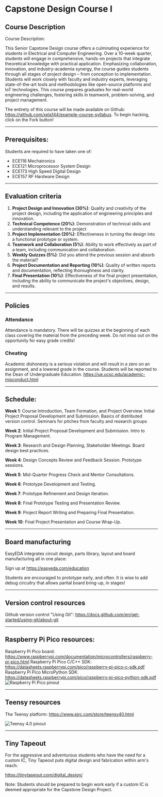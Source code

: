 # Capstone Design Course I
## Course Description
Course Description:

This Senior Capstone Design course offers a culminating experience for students in Electrical and Computer Engineering. Over a 10-week quarter, students will engage in comprehensive, hands-on projects that integrate theoretical knowledge with practical application. Emphasizing collaboration, innovation, and industry-academia synergy, the course guides students through all stages of project design – from conception to implementation. Students will work closely with faculty and industry experts, leveraging state-of-the-art tools and methodologies like open-source platforms and IoT technologies. This course prepares graduates for real-world engineering challenges, fostering skills in teamwork, problem-solving, and project management.

The entirety of this course will be made available on Github: https://github.com/xela144/example-course-syllabus. To begin hacking, click on the Fork button!

---
## Prerequisites:
Students are required to have taken one of:
- ECE118 Mechatronics
- ECE121 Microprocessor System Design
- ECE173 High Speed Digital Design
- ECE157 RF Hardware Design

---
## Evaluation criteria

1. **Project Design and Innovation (30%)**: Quality and creativity of the project design, including the application of engineering principles and innovation.
2. **Technical Competence (20%)**: Demonstration of technical skills and understanding relevant to the project
3. **Project Implementation (20%)**: Effectiveness in turning the design into a functional prototype or system.
4. **Teamwork and Collaboration (5%)**: Ability to work effectively as part of a team, including communication and collaboration.
4. **Weekly Quizzes (5%)**: Did you attend the previous session and absorb the material?
5. **Project Documentation and Reporting (10%)**: Quality of written reports and documentation, reflecting thoroughness and clarity.
6. **Final Presentation (10%)**: Effectiveness of the final project presentation, including the ability to communicate the project's objectives, design, and results.


---
## Policies
### Attendance
 Attendance is mandatory. There will be quizzes at the beginning of each class covering the material from the preceding week. Do not miss out on the opportunity for easy grade credits!
### Cheating
Academic dishonesty is a serious violation and will result in a zero on an assignment, and a lowered grade in the course. Students will be reported to the Dean of Undergraduate Education. https://ue.ucsc.edu/academic-misconduct.html

---
## Schedule:

**Week 1**: Course Introduction, Team Formation, and Project Overview. Initial Project Proposal Development and Submission. Basics of distributed version control. Seminars for pitches from faculty and research groups

**Week 2**: Initial Project Proposal Development and Submission. Intro to Program Management.

**Week 3**: Research and Design Planning, Stakeholder Meetings. Board design best practices.

**Week 4**: Design Concepts Review and Feedback Session. Prototype sessions.

**Week 5**: Mid-Quarter Progress Check and Mentor Consultations.

**Week 6**: Prototype Development and Testing.

**Week 7**: Prototype Refinement and Design Iteration.

**Week 8**: Final Prototype Testing and Presentation Review.

**Week 9**: Project Report Writing and Preparing Final Presentation.

**Week 10**: Final Project Presentation and Course Wrap-Up.

---
## Board manufacturing
EasyEDA integrates circuit design, parts library, layout and board manufacturing all in one place:

Sign up at https://easyeda.com/education

Students are encouraged to prototype early, and often. It is wise to add debug circuitry that allows partial board bring-up, in stages!

---
## Version control resources
Github version control
"Using Git": https://docs.github.com/en/get-started/using-git/about-git

---
## Raspberry Pi Pico resources:
Raspberry Pi Pico board: https://www.raspberrypi.com/documentation/microcontrollers/raspberry-pi-pico.html
Raspberry Pi Pico C/C++ SDK: https://datasheets.raspberrypi.com/pico/raspberry-pi-pico-c-sdk.pdf 
Raspberry Pi Pico MicroPython SDK: https://datasheets.raspberrypi.com/pico/raspberry-pi-pico-python-sdk.pdf
![Raspberry Pi Pico pinout](https://www.raspberrypi.com/documentation/microcontrollers/images/pico-pinout.svg)

---
## Teensy resources
The Teensy platform: https://www.pjrc.com/store/teensy40.html

![Teensy 4.0 pinout](https://www.pjrc.com/store/teensy40_card10a_rev2.png)

---
## Tiny Tapeout
For the aggressive and adventurous students who have the need for a custom IC, Tiny Tapeout puts digital design and fabrication within arm's reach:

https://tinytapeout.com/digital_design/

Note: Students should be prepared to begin work early if a custom IC is deemed appropriate for the Capstone Design Project.
